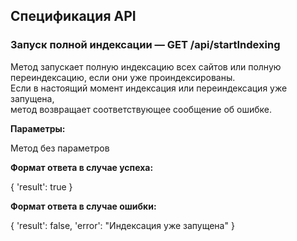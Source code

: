 ## Спецификация API

### Запуск полной индексации — GET /api/startIndexing

Метод запускает полную индексацию всех сайтов или полную переиндексацию, если они уже проиндексированы.  
Если в настоящий момент индексация или переиндексация уже запущена,  
метод возвращает соответствующее сообщение об ошибке.

**Параметры:**

Метод без параметров

**Формат ответа в случае успеха:**

{
'result': true
}

**Формат ответа в случае ошибки:**

{
'result': false,
'error': "Индексация уже запущена"
}
